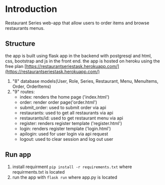 # Introduction

Restaurant Series web-app that allow users to order items and browse restaurants menus.

## Structure
the app is built using flask app in the backend with postgresql and html, css, bootstrap and js in the front end.
the app is hosted on heroku using the free plan [https://restaurantseriestask.herokuapp.com/](https://restaurantseriestask.herokuapp.com/)
1. "8" database models(User, Role, Series, Restaurant, Menu, MenuItems, Order, OrderItems)
2. "9" routes:
	- index: renders the home page ('index.html')
	- order: render order page('order.html')
	- submit_order: used to submit order via api
	- restaurants: used to get all restaurants via api
	- restaurants/id: used to get restaurant menu via api
	- register: renders register template ('register.html')
	- login: renders register template ('login.html')
	- apilogin: used for user login via api request
	- logout: used to clear session and log out user
## Run app
1. install requirment ```pip install -r requirements.txt``` where requirments.txt is located
2. run the app with ```flask run``` where app.py is located
